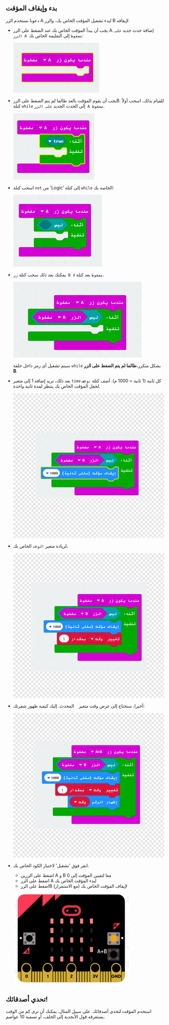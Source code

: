 ## بدء وإيقاف المؤقت

دعونا نستخدم الزر A لبدء تشغيل المؤقت الخاص بك، والزر B لإيقافه.

+ يجب أن يبدأ المؤقت الخاص بك عند الضغط على الزر A. إضافة حدث جديد `على الزر A مضغوط` إلى التعليمة الخاص بك:
    
    ![لقطة الشاشة](images/clock-a-pressed.png)

+ يجب أن يقوم المؤقت بالعد طالما لم يتم الضغط على الزرB. للقيام بذلك، اسحب أولاً كتلة `while` إلى الحدث الجديد `على الزر A مضغوط`.
    
    ![لقطة الشاشة](images/clock-while.png)

+ اسحب كتلة `not` من 'Logic' إلى كتلة `while` الخاصة بك:
    
    ![لقطة الشاشة](images/clock-not.png)

+ يمكنك بعد ذلك سحب كتلة `زر B مضغوط` بعد كتلة `لا`.
    
    ![لقطة الشاشة](images/clock-b-pressed.png)
    
    سيتم تشغيل أي رمز داخل حلقة `while` بشكل متكرر،**طالما لم يتم الضغط على الزر B**.

+ بعد ذلك، تريد إضافة 1 إلى متغير `time` كل ثانية (1 ثانية = 1000 م). أضف كتلة `توقف` لجعل المؤقت الخاص بك ينتظر لمدة ثانية واحدة.
    
    ![لقطة الشاشة](images/clock-pause.png)

+ لزيادة متغير `الوقت` الخاص بك،
    
    ![لقطة الشاشة](images/clock-change-time.png)

+ أخيرا، ستحتاج إلى عرض وقت متغير ` ` المحدث. إليك كيفية ظهور شفرتك:
    
    ![لقطة الشاشة](images/clock-update.png)

+ انقر فوق 'تشغيل' لاختبار الكود الخاص بك.
    
    + اضغط على الزرين A و B معا لتعيين المؤقت إلى 0
    + اضغط على الزر A لبدء المؤقت الخاص بك
    + اضغط على الزرB (مع الاستمرار) لإيقاف المؤقت الخاص بك 
    
    ![لقطة الشاشة](images/clock-test.png)

## تحدي أصدقائك!

استخدم المؤقت لتحدي أصدقائك. على سبيل المثال، يمكنك أن ترى كم من الوقت يستغرقه قول الأبجدية إلى الخلف، أو تسمية 10 عواصم.